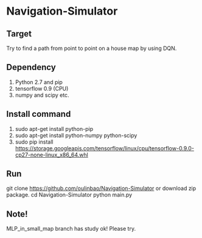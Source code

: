 # Navigation-Simulator

## Target
Try to find a path from point to point on a house map by using DQN.

## Dependency
1. Python 2.7 and pip
2. tensorflow 0.9 (CPU)
3. numpy and scipy etc.

## Install command
1. sudo apt-get install python-pip
2. sudo apt-get install python-numpy python-scipy
3. sudo pip install https://storage.googleapis.com/tensorflow/linux/cpu/tensorflow-0.9.0-cp27-none-linux_x86_64.whl

## Run
git clone https://github.com/oulinbao/Navigation-Simulator or download zip package.
cd Navigation-Simulator
python main.py

## Note!
MLP_in_small_map branch has study ok! Please try.
